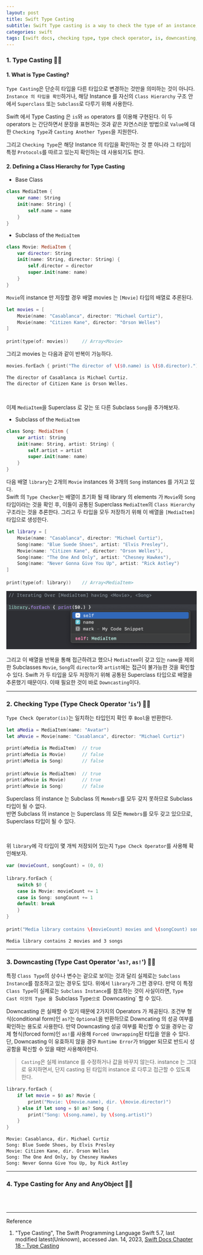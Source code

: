 ```yaml
---
layout: post
title: Swift Type Casting
subtitle: Swift Type casting is a way to check the type of an instance, or to treat that instance as a different superclass or subclass from somewhere else in its own class hierarchy.
categories: swift
tags: [swift docs, checking type, type check operator, is, downcasting, type cast operator, as, as?, as!, type casting for Any]
---
```


### 1. Type Casting 👩‍💻

#### 1. What is Type Casting?

`Type Casting`은 단순히 타입을 다른 타입으로 변경하는 것만을 의미하는 것이 아니다. `Instance 의 타입을 확인`하거나, 해당 Instance 를 
자신의 `Class Hierarchy` 구조 안에서 `Superclass` 또는 `Subclass`로 다루기 위해 사용한다.

Swift 에서 Type Casting 은 `is`와 `as` operators 를 이용해 구현된다. 이 두 operators 는 간단하면서 문장을 표현하는 것과 같은 
자연스러운 방법으로 `Value`에 대한 `Checking Type`과 `Casting Another Types`을 지원한다.

그리고 `Checking Type`은 해당 Instance 의 타입을 확인하는 것 뿐 아니라 그 타입이 특정 `Protocols`를 따르고 있는지 확인하는 데 
사용되기도 한다.

#### 2. Defining a Class Hierarchy for Type Casting

- Base Class

```swift
class MediaItem {
    var name: String
    init(name: String) {
        self.name = name
    }
}
```

- Subclass of the `MediaItem`

```swift
class Movie: MediaItem {
    var director: String
    init(name: String, director: String) {
        self.director = director
        super.init(name: name)
    }
}
```

`Movie`의 instance 만 저장할 경우 배열 movies 는 `[Movie]` 타입의 배열로 추론된다.

```swift
let movies = [
    Movie(name: "Casablanca", director: "Michael Curtiz"),
    Movie(name: "Citizen Kane", director: "Orson Welles")
]

print(type(of: movies))     // Array<Movie>
```

그리고 movies 는 다음과 같이 반복이 가능하다.

```swift
movies.forEach { print("The director of \($0.name) is \($0.director).") }
```

```console
The director of Casablanca is Michael Curtiz.
The director of Citizen Kane is Orson Welles.
```

<br>

이제 `MediaItem`을 Superclass 로 갖는 또 다른 Subclass `Song`을 추가해보자.

- Subclass of the `MediaItem`

```swift
class Song: MediaItem {
    var artist: String
    init(name: String, artist: String) {
        self.artist = artist
        super.init(name: name)
    }
}
```

다음 배열 `library`는 2개의 `Movie` instances 와 3개의 `Song` instances 를 가지고 있다.  
Swift 의 `Type Checker`는 배열이 초기화 될 때 library 의 elements 가 `Movie`와 `Song` 타입이라는 것을 확인 후, 이들이 
공통된 Superclass `MediaItem`의 `Class Hierarchy` 구조라는 것을 추론한다. 그리고 두 타입을 모두 저장하기 위해 이 배열을 
`[MediaItem]` 타입으로 생성한다. 

```swift
let library = [
    Movie(name: "Casablanca", director: "Michael Curtiz"),
    Song(name: "Blue Suede Shoes", artist: "Elvis Presley"),
    Movie(name: "Citizen Kane", director: "Orson Welles"),
    Song(name: "The One And Only", artist: "Chesney Hawkes"),
    Song(name: "Never Gonna Give You Up", artist: "Rick Astley")
]

print(type(of: library))    // Array<MediaItem>
```

![An array is storing multiple types](/assets/images/posts/2023-01-14-type-casting/an-array-is-storing-multiple-types.png)

그리고 이 배열을 반복을 통해 접근하려고 했으나 `MediaItem`이 갖고 있는 `name`을 제외한 Subclasses `Movie`, `Song`의 
`director`와 `artist`에는 접근이 불가능한 것을 확인할 수 있다. Swift 가 두 타입을 모두 저장하기 위해 공통된 Superclass 타입으로 
배열을 추론했기 때문이다. 이때 필요한 것이 바로 `Downcasting`이다.

---

### 2. Checking Type (Type Check Operator '`is`') 👩‍💻

`Type Check Operator(is)`는 일치하는 타입인지 확인 후 `Bool`을 반환한다.

```swift
let aMedia = MediaItem(name: "Avatar")
let aMovie = Movie(name: "Casablanca", director: "Michael Curtiz")
```

```swift
print(aMedia is MediaItem)  // true
print(aMedia is Movie)      // false
print(aMedia is Song)       // false

print(aMovie is MediaItem)  // true
print(aMovie is Movie)      // true
print(aMovie is Song)       // false
```

Superclass 의 instance 는 Subclass 의 `Memebrs`를 모두 갖지 못하므로 Subclass 타입이 될 수 없다.  
반면 Subclass 의 instance 는 Superclass 의 모든 `Memebrs`를 모두 갖고 있으므로, Superclass 타입이 될 수 있다.

<br>

위 `library`에 각 타입이 몇 개씩 저장되어 있는지 `Type Check Operator`를 사용해 확인해보자.

```swift
var (movieCount, songCount) = (0, 0)

library.forEach {
    switch $0 {
    case is Movie: movieCount += 1
    case is Song: songCount += 1
    default: break
    }
}

print("Media library contains \(movieCount) movies and \(songCount) songs")
```

```console
Media library contains 2 movies and 3 songs
```

---

### 3. Downcasting (Type Cast Operator '`as?`, `as!`') 👩‍💻

특정 `Class Type`의 상수나 변수는 겉으로 보이는 것과 달리 실제로는 `Subclass Instance`를 참조하고 있는 경우도 있다. 위에서 
`library`가 그런 경우다. 만약 이 특정 `Class Type`이 실제로는 `Subclass Instance`를 참조하는 것이 사실이라면, 
`Type Cast 이것의 Type 을 `Subclass Type`으로 `Downcasting` 할 수 있다. 

Downcasting 은 실패할 수 있기 때문에 2가지의 Operators 가 제공된다. 조건부 형식(conditional form)인 `as?`는 `Optional`을 
반환하므로 Downcating 의 성공 여부를 확인하는 용도로 사용한다. 만약 Downcasting 성공 여부를 확신할 수 있을 경우는 
강제 형식(forced form)인 `as!`를 사용해 `Forced Unwrapping`된 타입을 얻을 수 있다. 단, Downcasting 이 유효하지 않을 경우 
`Runtime Error`가 trigger 되므로 반드시 성공함을 확신할 수 있을 때만 사용해야한다.

> `Casting`은 실제 instance 를 수정하거나 값을 바꾸지 않는다. instance 는 그대로 유지하면서, 단지 casting 된 타입의 instance 로 
> 다루고 접근할 수 있도록 한다.

```swift
library.forEach {
    if let movie = $0 as? Movie {
        print("Movie: \(movie.name), dir. \(movie.director)")
    } else if let song = $0 as? Song {
        print("Song: \(song.name), by \(song.artist)")
    }
}
```

```console
Movie: Casablanca, dir. Michael Curtiz
Song: Blue Suede Shoes, by Elvis Presley
Movie: Citizen Kane, dir. Orson Welles
Song: The One And Only, by Chesney Hawkes
Song: Never Gonna Give You Up, by Rick Astley
```

---

### 4. Type Casting for Any and AnyObject 👩‍💻




<br><br>

---
Reference

1. "Type Casting", The Swift Programming Language Swift 5.7, last modified latest(Unknown), accessed Jan. 14, 2023, [Swift Docs Chapter 18 - Type Casting](https://docs.swift.org/swift-book/LanguageGuide/TypeCasting.html)
